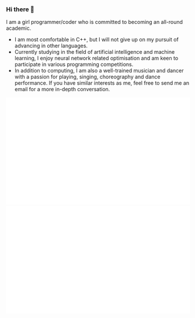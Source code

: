 ### Hi there 👋
I am a girl programmer/coder who is committed to becoming an all-round academic. 
- I am most comfortable in C++, but I will not give up on my pursuit of advancing in other languages. 
- Currently studying in the field of artificial intelligence and machine learning, I enjoy neural network related optimisation and am keen to participate in various programming competitions. 
- In addition to computing, I am also a well-trained musician and dancer with a passion for playing, singing, choreography and dance performance. 
If you have similar interests as me, feel free to send me an email for a more in-depth conversation.

<img src="https://github.com/zishanqin/github-stats/blob/master/generated/overview.svg">
<img src="https://github.com/zishanqin/github-stats/blob/master/generated/languages.svg">
<!--
**zishanqin/zishanqin** is a ✨ _special_ ✨ repository because its `README.md` (this file) appears on your GitHub profile.

Here are some ideas to get you started:

- 🔭 I’m currently working on ...
- 🌱 I’m currently learning ...
- 👯 I’m looking to collaborate on ...
- 🤔 I’m looking for help with ...
- 💬 Ask me about ...
- 📫 How to reach me: ...
- 😄 Pronouns: ...
- ⚡ Fun fact: ...
-->
